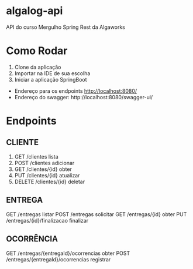 # algalog-api
API do curso Mergulho Spring Rest da Algaworks

# Como Rodar
1. Clone da aplicação
2. Importar na IDE de sua escolha
3. Iniciar a aplicação SpringBoot

* Endereço para os endpoints <http://localhost:8080/>
* Endereço do swagger: http://localhost:8080/swagger-ui/

# Endpoints

## CLIENTE

1. GET /clientes lista
2. POST /clientes adicionar
3. GET /clientes/{id} obter
4. PUT /clientes/{id} atualizar
5. DELETE /clientes/{id} deletar


## ENTREGA


GET /entregas listar
POST /entregas solicitar
GET /entregas/{id} obter
PUT /entregas/{id}/finalizacao finalizar

## OCORRÊNCIA

GET /entregas/{entregaId}/ocorrencias obter
POST /entregas/{entregaId}/ocorrencias registrar
